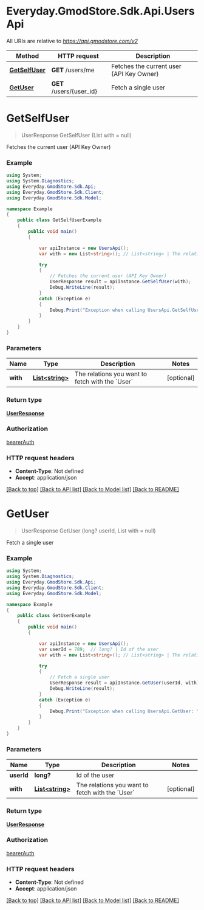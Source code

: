 # Everyday.GmodStore.Sdk.Api.UsersApi

All URIs are relative to *https://api.gmodstore.com/v2*

Method | HTTP request | Description
------------- | ------------- | -------------
[**GetSelfUser**](UsersApi.md#getselfuser) | **GET** /users/me | Fetches the current user (API Key Owner)
[**GetUser**](UsersApi.md#getuser) | **GET** /users/{user_id} | Fetch a single user

<a name="getselfuser"></a>
# **GetSelfUser**
> UserResponse GetSelfUser (List<string> with = null)

Fetches the current user (API Key Owner)

### Example
```csharp
using System;
using System.Diagnostics;
using Everyday.GmodStore.Sdk.Api;
using Everyday.GmodStore.Sdk.Client;
using Everyday.GmodStore.Sdk.Model;

namespace Example
{
    public class GetSelfUserExample
    {
        public void main()
        {

            var apiInstance = new UsersApi();
            var with = new List<string>(); // List<string> | The relations you want to fetch with the `User` (optional) 

            try
            {
                // Fetches the current user (API Key Owner)
                UserResponse result = apiInstance.GetSelfUser(with);
                Debug.WriteLine(result);
            }
            catch (Exception e)
            {
                Debug.Print("Exception when calling UsersApi.GetSelfUser: " + e.Message );
            }
        }
    }
}
```

### Parameters

Name | Type | Description  | Notes
------------- | ------------- | ------------- | -------------
 **with** | [**List&lt;string&gt;**](string.md)| The relations you want to fetch with the &#x60;User&#x60; | [optional] 

### Return type

[**UserResponse**](UserResponse.md)

### Authorization

[bearerAuth](../README.md#bearerAuth)

### HTTP request headers

 - **Content-Type**: Not defined
 - **Accept**: application/json

[[Back to top]](#) [[Back to API list]](../README.md#documentation-for-api-endpoints) [[Back to Model list]](../README.md#documentation-for-models) [[Back to README]](../README.md)
<a name="getuser"></a>
# **GetUser**
> UserResponse GetUser (long? userId, List<string> with = null)

Fetch a single user

### Example
```csharp
using System;
using System.Diagnostics;
using Everyday.GmodStore.Sdk.Api;
using Everyday.GmodStore.Sdk.Client;
using Everyday.GmodStore.Sdk.Model;

namespace Example
{
    public class GetUserExample
    {
        public void main()
        {

            var apiInstance = new UsersApi();
            var userId = 789;  // long? | Id of the user
            var with = new List<string>(); // List<string> | The relations you want to fetch with the `User` (optional) 

            try
            {
                // Fetch a single user
                UserResponse result = apiInstance.GetUser(userId, with);
                Debug.WriteLine(result);
            }
            catch (Exception e)
            {
                Debug.Print("Exception when calling UsersApi.GetUser: " + e.Message );
            }
        }
    }
}
```

### Parameters

Name | Type | Description  | Notes
------------- | ------------- | ------------- | -------------
 **userId** | **long?**| Id of the user | 
 **with** | [**List&lt;string&gt;**](string.md)| The relations you want to fetch with the &#x60;User&#x60; | [optional] 

### Return type

[**UserResponse**](UserResponse.md)

### Authorization

[bearerAuth](../README.md#bearerAuth)

### HTTP request headers

 - **Content-Type**: Not defined
 - **Accept**: application/json

[[Back to top]](#) [[Back to API list]](../README.md#documentation-for-api-endpoints) [[Back to Model list]](../README.md#documentation-for-models) [[Back to README]](../README.md)
